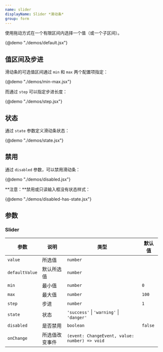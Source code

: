 ```yaml
---
name: slider
displayName: Slider *滑动条*
group: form
---
```


使用拖动方式在一个有限区间内选择一个值（或一个子区间）。

{@demo "./demos/default.jsx"}

## 值区间及步进

滑动条的可选值区间通过 `min` 和 `max` 两个配置项指定：

{@demo "./demos/min-max.jsx"}

而通过 `step` 可以指定步进长度：

{@demo "./demos/step.jsx"}

## 状态

通过 `state` 参数定义滑动条状态：

{@demo "./demos/state.jsx"}

## 禁用

通过 `disabled` 参数，可以禁用滑动条：

{@demo "./demos/disabled.jsx"}

**注意：**禁用或只读输入框没有状态样式：

{@demo "./demos/disabled-has-state.jsx"}

## 参数

### Slider

| 参数           | 说明           | 类型                                             | 默认值  |
| -------------- | -------------- | ------------------------------------------------ | ------- |
| `value`        | 所选值         | `number`                                         |         |
| `defaultValue` | 默认所选值     | `number`                                         |         |
| `min`          | 最小值         | `number`                                         | `0`     |
| `max`          | 最大值         | `number`                                         | `100`   |
| `step`         | 步进           | `number`                                         | `1`     |
| `state`        | 状态           | `'success'` &#124; `'warning'` &#124; `'danger'` |         |
| `disabled`     | 是否禁用       | `boolean`                                        | `false` |
| `onChange`     | 所选值改变事件 | `(event: ChangeEvent, value: number) => void`    |         |
